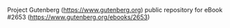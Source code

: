Project Gutenberg (https://www.gutenberg.org) public repository for eBook #2653 (https://www.gutenberg.org/ebooks/2653)